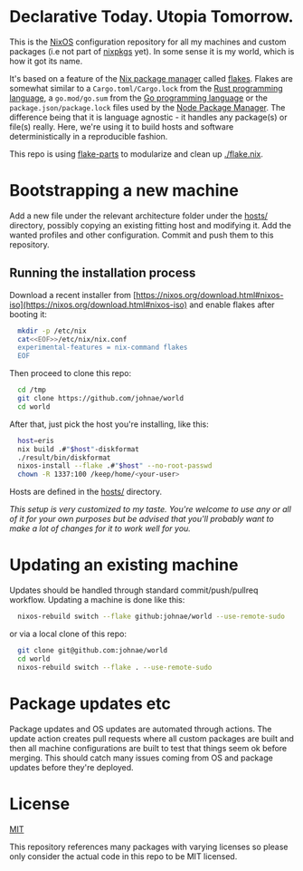 # Declarative Today. Utopia Tomorrow.

This is the [NixOS](https://nixos.org) configuration repository for all my machines and custom packages (i.e not part of [nixpkgs](https://github.com/nixos/nixpkgs) yet). In some sense it is my world, which is how it got its name.

It's based on a feature of the [Nix package manager](https://nixos.org) called [flakes](https://nixos.wiki/wiki/Flakes). Flakes are somewhat similar to a `Cargo.toml/Cargo.lock` from the [Rust programming language](https://rust-lang.org), a `go.mod/go.sum` from the [Go programming language](https://golang.org/) or the `package.json/package.lock` files used by the [Node Package Manager](https://www.npmjs.com/). The difference being that it is language agnostic - it handles any package(s) or file(s) really. Here, we're using it to build hosts and software deterministically in a reproducible fashion.

This repo is using [flake-parts](https://flake.parts) to modularize and clean up [./flake.nix](./flake.nix).

# Bootstrapping a new machine

Add a new file under the relevant architecture folder under the [hosts/](hosts/) directory, possibly copying an existing fitting host and modifying it. Add the wanted profiles and other configuration. Commit and push them to this repository.

## Running the installation process

Download a recent installer from [https://nixos.org/download.html#nixos-iso](https://nixos.org/download.html#nixos-iso) and enable flakes after booting it:

```sh
  mkdir -p /etc/nix
  cat<<EOF>>/etc/nix/nix.conf
  experimental-features = nix-command flakes
  EOF
```

Then proceed to clone this repo:

```sh
  cd /tmp
  git clone https://github.com/johnae/world
  cd world
```

After that, just pick the host you're installing, like this:

```sh
  host=eris
  nix build .#"$host"-diskformat
  ./result/bin/diskformat
  nixos-install --flake .#"$host" --no-root-passwd
  chown -R 1337:100 /keep/home/<your-user>
```

Hosts are defined in the [hosts/](hosts/) directory.

_This setup is very customized to my taste. You're welcome to use any or all of it for your own purposes but be advised that you'll probably want to make a lot of changes for it to work well for you._

# Updating an existing machine

Updates should be handled through standard commit/push/pullreq workflow. Updating a machine is done like this:

```sh
  nixos-rebuild switch --flake github:johnae/world --use-remote-sudo
```

or via a local clone of this repo:

```sh
  git clone git@github.com:johnae/world
  cd world
  nixos-rebuild switch --flake . --use-remote-sudo
```

# Package updates etc

Package updates and OS updates are automated through actions. The update action creates pull requests where all custom packages are built and then all machine configurations are built to test that things seem ok before merging. This should catch many issues coming from OS and package updates before they're deployed.

# License
[MIT](https://choosealicense.com/licenses/mit)

This repository references many packages with varying licenses so please only consider the actual code in this repo to be MIT licensed.
